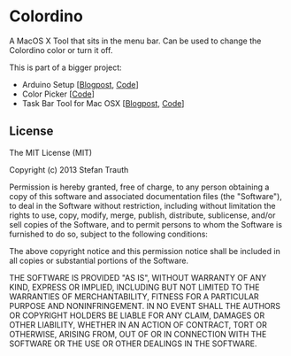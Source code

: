 Colordino
=========

A MacOS X Tool that sits in the menu bar. Can be used to change the Colordino color or turn it off.

This is part of a bigger project:

* Arduino Setup [[Blogpost](http://funkenstrahlen.de/blog/2013/02/26/arduino-blinkenlights-projekt/), [Code](https://github.com/i42n/arduino_blinkenlights)]
* Color Picker [[Code](https://github.com/i42n/Farbtastic-Colorpicker-For-Colordino)]
* Task Bar Tool for Mac OSX [[Blogpost](http://www.funkenstrahlen.de/blog/2013/04/29/colordino/), [Code](https://github.com/i42n/Colordino)]

License
-------

The MIT License (MIT)

Copyright (c) 2013 Stefan Trauth

Permission is hereby granted, free of charge, to any person obtaining a copy
of this software and associated documentation files (the "Software"), to deal
in the Software without restriction, including without limitation the rights
to use, copy, modify, merge, publish, distribute, sublicense, and/or sell
copies of the Software, and to permit persons to whom the Software is
furnished to do so, subject to the following conditions:

The above copyright notice and this permission notice shall be included in all
copies or substantial portions of the Software.

THE SOFTWARE IS PROVIDED "AS IS", WITHOUT WARRANTY OF ANY KIND, EXPRESS OR
IMPLIED, INCLUDING BUT NOT LIMITED TO THE WARRANTIES OF MERCHANTABILITY,
FITNESS FOR A PARTICULAR PURPOSE AND NONINFRINGEMENT. IN NO EVENT SHALL THE
AUTHORS OR COPYRIGHT HOLDERS BE LIABLE FOR ANY CLAIM, DAMAGES OR OTHER
LIABILITY, WHETHER IN AN ACTION OF CONTRACT, TORT OR OTHERWISE, ARISING FROM,
OUT OF OR IN CONNECTION WITH THE SOFTWARE OR THE USE OR OTHER DEALINGS IN THE
SOFTWARE.
